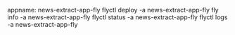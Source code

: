 <!-- # git push heroku backend:master

heroku apps //find app name 
app name: pacific-stream-59101
heroku git:remote -a pacific-stream-59101 //to set up heroku with git 

heroku logs -n 200
heroku logs --tail -->

appname: news-extract-app-fly
flyctl deploy -a news-extract-app-fly
fly info -a news-extract-app-fly
flyctl status -a news-extract-app-fly
flyctl logs -a news-extract-app-fly